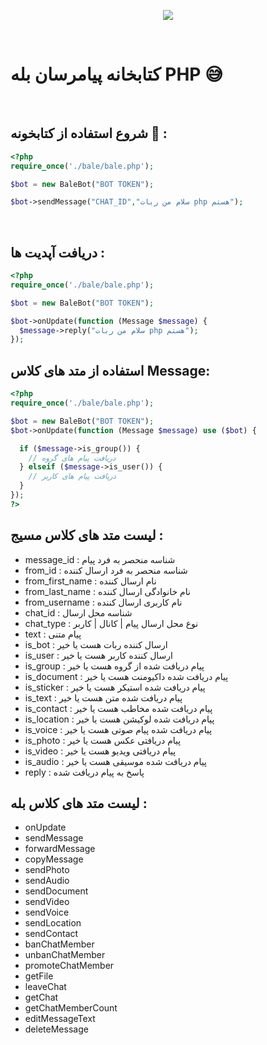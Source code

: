 <p align="center">
<a href='https://web.rubika.ir' target="_blank">
<img src='https://mymember.shop/storage/files/6670831e-3ae0-4a9b-9767-5b3e536d2682.webp'></img></a></p>
<br />
</p>

# کتابخانه پیامرسان بله PHP 😅
<br/>



## شروع استفاده از کتابخونه 🎊 :
```php
<?php 
require_once('./bale/bale.php');

$bot = new BaleBot("BOT TOKEN");

$bot->sendMessage("CHAT_ID","سلام من ربات php هستم");

```

<br>

## دریافت آپدیت ها :
```php
<?php 
require_once('./bale/bale.php');

$bot = new BaleBot("BOT TOKEN");

$bot->onUpdate(function (Message $message) {
  $message->reply("سلام من ربات php هستم");
});
```


## استفاده از متد های کلاس Message:
```php
<?php 
require_once('./bale/bale.php');

$bot = new BaleBot("BOT TOKEN");
$bot->onUpdate(function (Message $message) use ($bot) {

  if ($message->is_group()) {
    // دریافت پیام های گروه
  } elseif ($message->is_user()) {
    // دریافت پیام های کاربر
  }
});
?>

```
##  لیست متد های کلاس مسیج :
- message_id : شناسه منحصر به فرد پیام
- from_id : شناسه منحصر به فرد ارسال کننده
- from_first_name : نام ارسال کننده
- from_last_name : نام خانوادگی ارسال کننده
- from_username : نام کاربری ارسال کننده
- chat_id : شناسه محل ارسال
- chat_type : نوع محل ارسال پیام | کانال | کاربر
- text : پیام متنی
- is_bot : ارسال کننده ربات هست یا خیر
- is_user : ارسال کننده کاربر هست یا خیر 
- is_group : پیام دریافت شده از گروه هست یا خیر
- is_document : پیام دریافت شده داکیومنت هست یا خیر
- is_sticker : پیام دریافت شده استیکر هست یا خیر
- is_text : پیام دریافت شده متن هست یا خیر
- is_contact : پیام دریافت شده مخاطب هست یا خیر
- is_location : پیام دریافت شده لوکیشن هست یا خیر
- is_voice : پیام دریافت شده پیام صوتی هست یا خیر
- is_photo : پیام دریافتی عکس هست یا خیر
- is_video : پیام دریافتی ویدیو هست یا خیر
- is_audio : پیام دریافت شده موسیقی هست یا خیر
- reply : پاسخ به پیام دریافت شده

## لیست متد های کلاس بله :

- onUpdate
- sendMessage
- forwardMessage
- copyMessage
- sendPhoto
- sendAudio
- sendDocument
- sendVideo
- sendVoice
- sendLocation
- sendContact
- banChatMember
- unbanChatMember
- promoteChatMember
- getFile
- leaveChat
- getChat
- getChatMemberCount
- editMessageText
- deleteMessage




